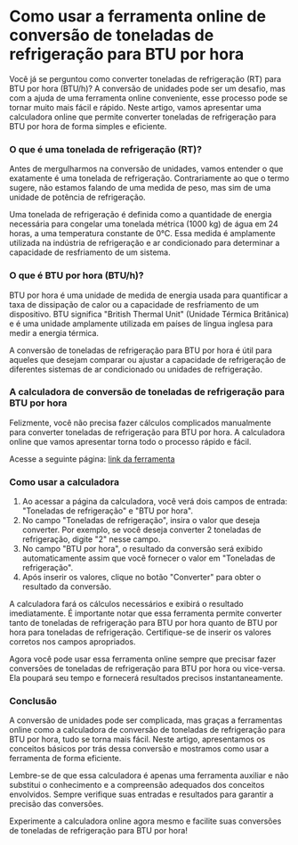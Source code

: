Como usar a ferramenta online de conversão de toneladas de refrigeração para BTU por hora
=========================================================================================

Você já se perguntou como converter toneladas de refrigeração (RT) para BTU por hora (BTU/h)? A conversão de unidades pode ser um desafio, mas com a ajuda de uma ferramenta online conveniente, esse processo pode se tornar muito mais fácil e rápido. Neste artigo, vamos apresentar uma calculadora online que permite converter toneladas de refrigeração para BTU por hora de forma simples e eficiente.

### O que é uma tonelada de refrigeração (RT)?

Antes de mergulharmos na conversão de unidades, vamos entender o que exatamente é uma tonelada de refrigeração. Contrariamente ao que o termo sugere, não estamos falando de uma medida de peso, mas sim de uma unidade de potência de refrigeração.

Uma tonelada de refrigeração é definida como a quantidade de energia necessária para congelar uma tonelada métrica (1000 kg) de água em 24 horas, a uma temperatura constante de 0°C. Essa medida é amplamente utilizada na indústria de refrigeração e ar condicionado para determinar a capacidade de resfriamento de um sistema.

### O que é BTU por hora (BTU/h)?

BTU por hora é uma unidade de medida de energia usada para quantificar a taxa de dissipação de calor ou a capacidade de resfriamento de um dispositivo. BTU significa "British Thermal Unit" (Unidade Térmica Britânica) e é uma unidade amplamente utilizada em países de língua inglesa para medir a energia térmica.

A conversão de toneladas de refrigeração para BTU por hora é útil para aqueles que desejam comparar ou ajustar a capacidade de refrigeração de diferentes sistemas de ar condicionado ou unidades de refrigeração.

### A calculadora de conversão de toneladas de refrigeração para BTU por hora

Felizmente, você não precisa fazer cálculos complicados manualmente para converter toneladas de refrigeração para BTU por hora. A calculadora online que vamos apresentar torna todo o processo rápido e fácil.

Acesse a seguinte página: [link da ferramenta](https://www.onlinecalculatorsfree.com/pt/convert/refrigeration-tons-to-btu.html)

### Como usar a calculadora

1. Ao acessar a página da calculadora, você verá dois campos de entrada: "Toneladas de refrigeração" e "BTU por hora".
2. No campo "Toneladas de refrigeração", insira o valor que deseja converter. Por exemplo, se você deseja converter 2 toneladas de refrigeração, digite "2" nesse campo.
3. No campo "BTU por hora", o resultado da conversão será exibido automaticamente assim que você fornecer o valor em "Toneladas de refrigeração".
4. Após inserir os valores, clique no botão "Converter" para obter o resultado da conversão.

A calculadora fará os cálculos necessários e exibirá o resultado imediatamente. É importante notar que essa ferramenta permite converter tanto de toneladas de refrigeração para BTU por hora quanto de BTU por hora para toneladas de refrigeração. Certifique-se de inserir os valores corretos nos campos apropriados.

Agora você pode usar essa ferramenta online sempre que precisar fazer conversões de toneladas de refrigeração para BTU por hora ou vice-versa. Ela poupará seu tempo e fornecerá resultados precisos instantaneamente.

### Conclusão

A conversão de unidades pode ser complicada, mas graças a ferramentas online como a calculadora de conversão de toneladas de refrigeração para BTU por hora, tudo se torna mais fácil. Neste artigo, apresentamos os conceitos básicos por trás dessa conversão e mostramos como usar a ferramenta de forma eficiente.

Lembre-se de que essa calculadora é apenas uma ferramenta auxiliar e não substitui o conhecimento e a compreensão adequados dos conceitos envolvidos. Sempre verifique suas entradas e resultados para garantir a precisão das conversões.

Experimente a calculadora online agora mesmo e facilite suas conversões de toneladas de refrigeração para BTU por hora!